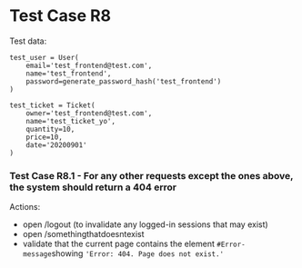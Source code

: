 ﻿# Test Case R8
Test data:
```
test_user = User(
    email='test_frontend@test.com',
    name='test_frontend',
    password=generate_password_hash('test_frontend')
)
```
```
test_ticket = Ticket(
    owner='test_frontend@test.com',
    name='test_ticket_yo',
    quantity=10,
    price=10,
    date='20200901'
)
```
### Test Case R8.1 - For any other requests except the ones above, the system should return a 404 error
Actions:
-   open /logout (to invalidate any logged-in sessions that may exist)
-   open /somethingthatdoesntexist
- validate that the current page contains the element `#Error-message`showing `'Error: 404. Page does not exist.'`
